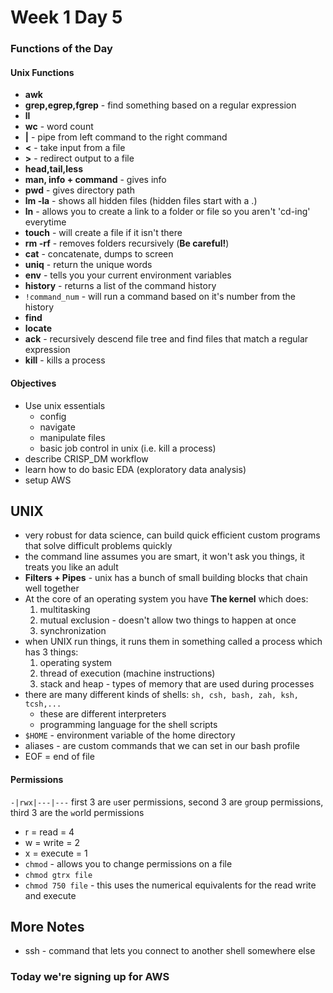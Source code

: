 # Week 1 Day 5

### Functions of the Day
#### Unix Functions
- **awk**
- **grep,egrep,fgrep** - find something based on a regular expression
- **ll**
- **wc** - word count
- **|** - pipe from left command to the right command
- **<** - take input from a file
- **>** - redirect output to a file
- **head,tail,less**
- **man, info + command** - gives info
- **pwd** - gives directory path
- **lm -la** - shows all hidden files (hidden files start with a .)
- **ln** - allows you to create a link to a folder or file so you aren't 'cd-ing' everytime
- **touch** - will create a file if it isn't there
- **rm -rf** - removes folders recursively (**Be careful!**)
- **cat** - concatenate, dumps to screen
- **uniq** - return the unique words
- **env** - tells you your current environment variables
- **history** - returns a list of the command history
- `!command_num` - will run a command based on it's number from the history
- **find**
- **locate**
- **ack** - recursively descend file tree and find files that match a regular expression
- **kill** - kills a process

#### Objectives
- Use unix essentials
    - config
    - navigate
    - manipulate files
    - basic job control in unix (i.e. kill a process)
- describe CRISP_DM workflow
- learn how to do basic EDA (exploratory data analysis)
- setup AWS

## UNIX
- very robust for data science, can build quick efficient custom programs that solve difficult problems quickly
- the command line assumes you are smart, it won't ask you things, it treats you like an adult
- **Filters + Pipes** - unix has a bunch of small building blocks that chain well together
- At the core of an operating system you have **The kernel** which does:
    1. multitasking
    2. mutual exclusion - doesn't allow two things to happen at once
    3. synchronization
- when UNIX run things, it runs them in something called a process which has 3 things:
    1. operating system
    2. thread of execution (machine instructions)
    3. stack and heap - types of memory that are used during processes
- there are many different kinds of shells: `sh, csh, bash, zah, ksh, tcsh,...`
    - these are different interpreters
    - programming language for the shell scripts
- `$HOME` - environment variable of the home directory
- aliases - are custom commands that we can set in our bash profile
- EOF = end of file

#### Permissions
`-|rwx|---|---` first 3 are `u`ser permissions, second 3 are `g`roup permissions, third 3 are the `w`orld permissions
- r = read = 4
- w = write = 2
- x = execute = 1
- `chmod` - allows you to change permissions on a file
- `chmod gtrx file`
- `chmod 750 file` - this uses the numerical equivalents for the read write and execute

## More Notes

- ssh - command that lets you connect to another shell somewhere else



### Today we're signing up for AWS
